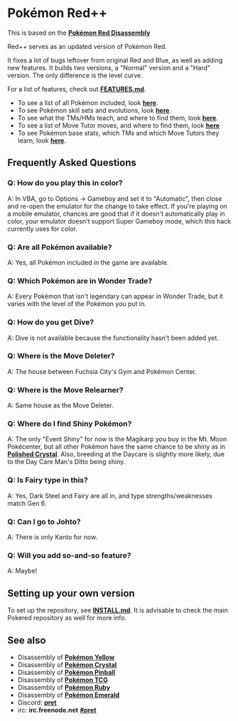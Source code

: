 # Pokémon Red++

This is based on the [**Pokémon Red Disassembly**][pokered]

Red++ serves as an updated version of Pokémon Red.

It fixes a lot of bugs leftover from original Red and Blue, as well as adding new features.
It builds two versions, a "Normal" version and a "Hard" version. The only difference is the level curve.

For a list of features, check out [**FEATURES.md**](FEATURES.md).

* To see a list of all Pokémon included, look [**here**](constants/pokemon_constants.asm).
* To see Pokémon skill sets and evolutions, look [**here**](data/evos_moves.asm).
* To see what the TMs/HMs teach, and where to find them, look [**here**](data/tms.asm).
* To see a list of Move Tutor moves, and where to find them, look [**here**](data/move_tutors.asm)
* To see Pokémon base stats, which TMs and which Move Tutors they learn, look [**here**](data/baseStats/).


## Frequently Asked Questions

### Q: How do you play this in color?
A: In VBA, go to Options -> Gameboy and set it to "Automatic", then close and re-open the emulator for the change to take effect. If you're playing on a mobile emulator, chances are good that if it doesn't automatically play in color, your emulator doesn't support Super Gameboy mode, which this hack currently uses for color.

### Q: Are all Pokémon available?
A: Yes, all Pokémon included in the game are available.

### Q: Which Pokémon are in Wonder Trade?
A: Every Pokémon that isn't legendary can appear in Wonder Trade, but it varies with the level of the Pokémon you put in.

### Q: How do you get Dive?
A: Dive is not available because the functionality hasn't been added yet.

### Q: Where is the Move Deleter?
A: The house between Fuchsia City's Gym and Pokémon Center.

### Q: Where is the Move Relearner?
A: Same house as the Move Deleter.

### Q: Where do I find Shiny Pokémon?
A: The only "Event Shiny" for now is the Magikarp you buy in the Mt. Moon Pokécenter, but all other Pokémon have the same chance to be shiny as in [**Polished Crystal**][polished]. Also, breeding at the Daycare is slightly more likely, due to the Day Care Man's Ditto being shiny.

### Q: Is Fairy type in this?
A: Yes, Dark Steel and Fairy are all in, and type strengths/weaknesses match Gen 6.

### Q: Can I go to Johto?
A: There is only Kanto for now.

### Q: Will you add so-and-so feature?
A: Maybe!



## Setting up your own version

To set up the repository, see [**INSTALL.md**](INSTALL.md).
It is advisable to check the main Pokered repository as well for more info.



## See also

* Disassembly of [**Pokémon Yellow**][pokeyellow]
* Disassembly of [**Pokémon Crystal**][pokecrystal]
* Disassembly of [**Pokémon Pinball**][pokepinball]
* Disassembly of [**Pokémon TCG**][poketcg]
* Disassembly of [**Pokémon Ruby**][pokeruby]
* Disassembly of [**Pokémon Emerald**][pokeemerald]
* Discord: [**pret**][Discord]
* irc: **irc.freenode.net** [**#pret**][irc]

[polished]: http://github.com/roukaour/polishedcrystal
[pokered]: http://github.com/pret/pokered
[pokeyellow]: https://github.com/pret/pokeyellow
[pokecrystal]: https://github.com/pret/pokecrystal
[pokepinball]: https://github.com/pret/pokepinball
[poketcg]: https://github.com/pret/poketcg
[pokeruby]: https://github.com/pret/pokeruby
[pokeemerald]: https://github.com/pret/pokeemerald
[Discord]: https://discord.gg/cJxDDVP
[irc]: https://kiwiirc.com/client/irc.freenode.net/?#pret
